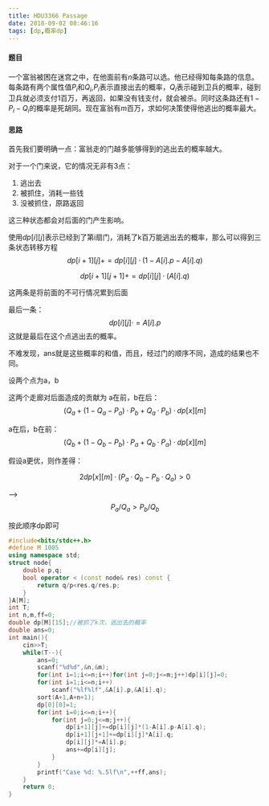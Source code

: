 ```yaml
---
title: HDU3366 Passage
date: 2018-09-02 08:46:16
tags: [dp,概率dp]
---
```


#### 题目

一个富翁被困在迷宫之中，在他面前有$n$条路可以选。他已经得知每条路的信息。每条路有两个属性值$P_i$和$Q_i$,$P_i$表示直接出去的概率，$Q_i$表示碰到卫兵的概率，碰到卫兵就必须支付1百万，再返回，如果没有钱支付，就会被杀。同时这条路还有$1-P_i-Q_i$的概率是死胡同。现在富翁有$m$百万，求如何决策使得他逃出的概率最大。

<!--more-->

#### 思路

首先我们要明确一点：富翁走的门越多能够得到的逃出去的概率越大。

对于一个门来说，它的情况无非有3点：

1. 逃出去
2. 被抓住，消耗一些钱
3. 没被抓住，原路返回

这三种状态都会对后面的门产生影响。

使用$dp[i][j]$表示已经到了第i扇门，消耗了k百万能逃出去的概率，那么可以得到三条状态转移方程
$$
dp[i+1][j]+=dp[i][j]·(1-A[i].p-A[i].q)
$$

$$
dp[i+1][j+1]+=dp[i][j]·(A[i].q)
$$

这两条是将前面的不可行情况累到后面

最后一条：
$$
dp[i][j]·=A[i].p
$$
这就是最后在这个点逃出去的概率。

不难发现，ans就是这些概率的和值，而且，经过门的顺序不同，造成的结果也不同。

设两个点为a，b

这两个走廊对后面造成的贡献为
a在前，b在后：
$$
(Q_a+(1-Q_a-P_a)·P_b+Q_a·P_b)·dp[x][m]
$$


a在后，b在前：
$$
(Q_b+(1-Q_b-P_b)·P_a+Q_b·P_a)·dp[x][m]
$$


假设a更优，则作差得：

$$
2dp[x][m]·(P_a·Q_b-P_b·Q_a)>0
$$


--> 
$$
P_a/Q_a>P_b/Q_b
$$


按此顺序dp即可



```c++
#include<bits/stdc++.h>
#define M 1005
using namespace std;
struct node{
	double p,q;
	bool operator < (const node& res) const {
		return q/p<res.q/res.p;
	}
}A[M];
int T;
int n,m,ff=0;
double dp[M][15];//被抓了k次，逃出去的概率 
double ans=0;
int main(){
	cin>>T;
	while(T--){
		ans=0;
		scanf("%d%d",&n,&m);
		for(int i=1;i<=n;i++)for(int j=0;j<=m;j++)dp[i][j]=0; 
		for(int i=1;i<=n;i++)
			scanf("%lf%lf",&A[i].p,&A[i].q);
		sort(A+1,A+n+1);
		dp[0][0]=1;
		for(int i=0;i<=n;i++){
			for(int j=0;j<=m;j++){
				dp[i+1][j]+=dp[i][j]*(1-A[i].p-A[i].q);
				dp[i+1][j+1]+=dp[i][j]*A[i].q;
				dp[i][j]*=A[i].p;
				ans+=dp[i][j];
			}
		}
		printf("Case %d: %.5lf\n",++ff,ans);
	}
	return 0;
}
```





